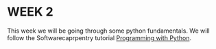 # WEEK 2

This week we will be going through some python fundamentals. We will follow the Softwarecaprpentry tutorial [Programming with Python](https://swcarpentry.github.io/python-novice-inflammation/index.html).   


